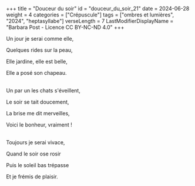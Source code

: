 +++
title = "Douceur du soir"
id = "douceur_du_soir_21"
date = 2024-06-28
weight = 4
categories = ["Crépuscule"]
tags = ["ombres et lumières", "2024", "heptasyllabe"]
verseLength = 7
LastModifierDisplayName = "Barbara Post - Licence CC BY-NC-ND 4.0"
+++

Un jour je serai comme elle,

Quelques rides sur la peau,

Elle jardine, elle est belle,

Elle a posé son chapeau.

 \
Un par un les chats s'éveillent,

Le soir se tait doucement,

La brise me dit merveilles,

Voici le bonheur, vraiment !

 \
Toujours je serai vivace,

Quand le soir ose rosir

Puis le soleil bas trépasse

Et je frémis de plaisir.
